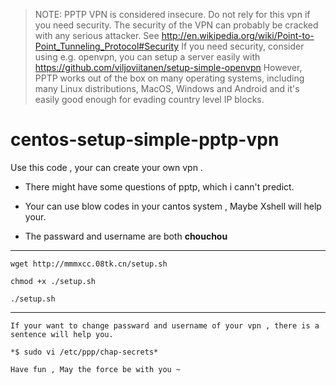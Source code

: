 >NOTE: PPTP VPN is considered insecure. Do not rely for this vpn if you need security. The security of the VPN can probably be cracked with any serious attacker. See http://en.wikipedia.org/wiki/Point-to-Point_Tunneling_Protocol#Security If you need security, consider using e.g. openvpn, you can setup a server easily with https://github.com/viljoviitanen/setup-simple-openvpn However, PPTP works out of the box on many operating systems, including many Linux distributions, MacOS, Windows and Android and it's easily good enough for evading country level IP blocks.

# centos-setup-simple-pptp-vpn
Use this code , your can create your own vpn .

- There might have some questions of pptp, which i cann't predict.

- Your can use blow codes in your cantos system , Maybe Xshell will help your.

- The passward and username are both **chouchou** 

---



```` 
wget http://mmmxcc.08tk.cn/setup.sh

chmod +x ./setup.sh

./setup.sh
````

---



    If your want to change passward and username of your vpn , there is a sentence will help you.

    *$ sudo vi /etc/ppp/chap-secrets*

    Have fun , May the force be with you ~
